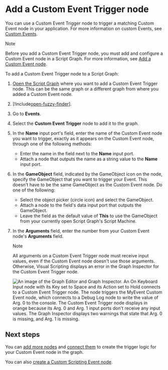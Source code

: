# Add a Custom Event Trigger node

You can use a Custom Event Trigger node to trigger a matching Custom Event node in your application. For more information on custom Events, see [Custom Events](vs-custom-events.md).

> [!NOTE]
> Before you add a Custom Event Trigger node, you must add and configure a Custom Event node in a Script Graph. For more information, see [Add a Custom Event node](vs-add-custom-event-node.md).

To add a Custom Event Trigger node to a Script Graph: 

1. [Open the Script Graph](vs-open-graph-edit.md) where you want to add a Custom Event Trigger node. This can be the same graph or a different graph from where you added a Custom Event node.

2. [!include[open-fuzzy-finder](./snippets/vs-open-fuzzy-finder.md)]. 

1. Go to **Events**.

1. Select the **Custom Event Trigger** node to add it to the graph.

3. In the **Name** input port's field, enter the name of the Custom Event node you want to trigger, exactly as it appears on the Custom Event node, through one of the following methods: 

    - Enter the name in the field next to the **Name** input port.
    - Attach a node that outputs the name as a string value to the **Name** input port.

4. In the **GameObject** field, indicated by the GameObject icon on the node, specify the GameObject that you want to trigger your Event. This doesn't have to be the same GameObject as the Custom Event node. Do one of the following: 

    - Select the object picker (circle icon) and select the GameObject.
    - Attach a node to the field's data input port that outputs the GameObject. 
    - Leave the field as the default value of **This** to use the GameObject from your currently open Script Graph's Script Machine.

5. In the **Arguments** field, enter the number from your Custom Event node's **Arguments** field. 

    > [!NOTE]
    > All arguments on a Custom Event Trigger node must receive input values, even if the Custom Event node doesn't use those arguments. Otherwise, Visual Scripting displays an error in the Graph Inspector for the Custom Event Trigger node.

    ![An image of the Graph Editor and Graph Inspector. An On Keyboard Input node with its Key set to Space and its Action set to Hold connects to a Custom Event Trigger node. The node triggers the MyEvent Custom Event node, which connects to a Debug Log node to write the value of Arg. 0 to the console. The Custom Event Trigger node displays in orange because its Arg. 0 and Arg. 1 input ports don't receive any input values. The Graph Inspector displays two warnings that state that Arg. 0 is missing, and Arg. 1 is missing.](images/vs-events-custom-event-trigger-node-error.png)

## Next steps 

You can [add more nodes](vs-add-node-to-graph.md) and [connect them](vs-creating-connections.md) to create the trigger logic for your Custom Event node in the graph. 

You can also [create a Custom Scripting Event node](vs-create-own-custom-event-node.md).
